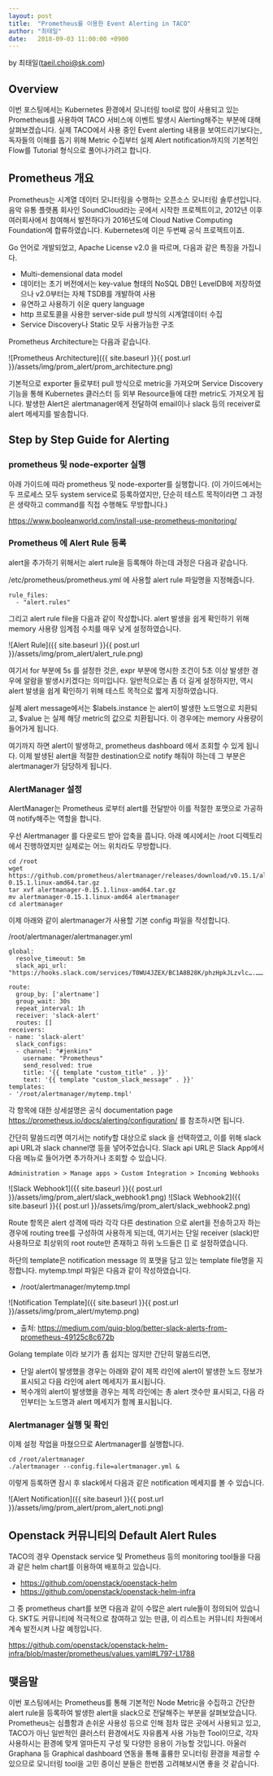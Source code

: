```yaml
---
layout: post
title:  "Prometheus를 이용한 Event Alerting in TACO"
author: "최태일"
date:   2018-09-03 11:00:00 +0900
---
```


<p>by 최태일(<a href="mailto:taeil.choi@sk.com">taeil.choi@sk.com</a>)</p>

## Overview
이번 포스팅에서는 Kubernetes 환경에서 모니터링 tool로 많이 사용되고 있는 Prometheus를 사용하여 TACO 서비스에 이벤트 발생시 Alerting해주는 부분에 대해 살펴보겠습니다. 실제 TACO에서 사용 중인 Event alerting 내용을 보여드리기보다는, 독자들의 이해를 돕기 위해 Metric 수집부터 실제 Alert notification까지의 기본적인 Flow를 Tutorial 형식으로 풀어나가려고 합니다.



## Prometheus 개요
Prometheus는 시계열 데이터 모니터링을 수행하는 오픈소스 모니터링 솔루션입니다.
음악 유통 플랫폼 회사인 SoundCloud라는 곳에서 시작한 프로젝트이고, 2012년 이후 여러회사에서 참여해서 발전하다가 2016년도에 Cloud Native Computing Foundation에 합류하였습니다.  Kubernetes에 이은 두번째 공식 프로젝트이죠.

Go 언어로 개발되었고, Apache License v2.0 을 따르며, 다음과 같은 특징을 가집니다.

- Multi-demensional data model
- 데이터는 초기 버전에서는 key-value 형태의 NoSQL DB인 LevelDB에 저장하였으나 v2.0부터는 자체 TSDB를 개발하여 사용
- 유연하고 사용하기 쉬운 query language
- http 프로토콜을 사용한 server-side pull 방식의 시계열데이터 수집
- Service Discovery나 Static 모두 사용가능한 구조

Prometheus Architecture는 다음과 같습니다.

![Prometheus Architecture]({{ site.baseurl }}{{ post.url }}/assets/img/prom_alert/prom_architecture.png)

기본적으로 exporter 들로부터 pull 방식으로 metric을 가져오며 Service Discovery 기능을 통해 Kubernetes 클러스터 등 외부 Resource들에 대한 metric도 가져오게 됩니다. 발생한 Alert은 alertmanager에게 전달하여 email이나 slack 등의 receiver로 alert 메세지를 발송합니다.



## Step by Step Guide for Alerting

### prometheus 및 node-exporter 실행

아래 가이드에 따라 prometheus 및 node-exporter를 실행합니다.
(이 가이드에서는 두 프로세스 모두 system service로 등록하였지만, 단순히 테스트 목적이라면 그 과정은 생략하고 command를 직접 수행해도 무방합니다.)

<https://www.booleanworld.com/install-use-prometheus-monitoring/>


### Prometheus 에 Alert Rule 등록

alert을 추가하기 위해서는 alert rule을 등록해야 하는데 과정은 다음과 같습니다.

/etc/prometheus/prometheus.yml 에 사용할 alert rule 파일명을 지정해줍니다.

```
rule_files:
  - "alert.rules"
```

그리고 alert rule file을 다음과 같이 작성합니다.  alert 발생을 쉽게 확인하기 위해 memory 사용량 임계점 수치를 매우 낮게 설정하였습니다.

![Alert Rule]({{ site.baseurl }}{{ post.url }}/assets/img/prom_alert/alert_rule.png)

여기서 for 부분에 5s 를 설정한 것은, expr 부분에 명시한 조건이 5초 이상 발생한 경우에 알람을 발생시키겠다는 의미입니다.
일반적으로는 좀 더 길게 설정하지만, 역시 alert 발생을 쉽게 확인하기 위해 테스트 목적으로 짧게 지정하였습니다.

실제 alert message에서는 $labels.instance 는 alert이 발생한 노드명으로 치환되고, $value 는 실제 해당 metric의 값으로 치환됩니다.  이 경우에는 memory 사용량이 들어가게 됩니다.

여기까지 하면 alert이 발생하고, prometheus dashboard 에서 조회할 수 있게 됩니다. 
이제 발생된 alert을 적절한 destination으로 notify 해줘야 하는데 그 부분은 alertmanager가 담당하게 됩니다.


### AlertManager 설정

AlertManager는 Prometheus 로부터 alert를 전달받아 이를 적절한 포맷으로 가공하여 notify해주는 역할을 합니다.

우선 Alertmanager 를 다운로드 받아 압축을 풉니다. 아래 예시에서는 /root 디렉토리에서 진행하였지만 실제로는 어느 위치라도 무방합니다.

```
cd /root
wget https://github.com/prometheus/alertmanager/releases/download/v0.15.1/alertmanager-0.15.1.linux-amd64.tar.gz
tar xvf alertmanager-0.15.1.linux-amd64.tar.gz
mv alertmanager-0.15.1.linux-amd64 alertmanager
cd alertmanager
```

이제 아래와 같이 alertmanager가 사용할 기본 config 파일을 작성합니다.

/root/alertmanager/alertmanager.yml
```
global:
  resolve_timeout: 5m
  slack_api_url: "https://hooks.slack.com/services/T0WU4JZEX/BC1A8B28K/phzHpkJLzvlc….……..”

route:
  group_by: ['alertname']
  group_wait: 30s
  repeat_interval: 1h
  receiver: 'slack-alert'
  routes: []
receivers:
- name: 'slack-alert'
  slack_configs:
  - channel: "#jenkins"
    username: "Prometheus"
    send_resolved: true
    title: '{{ template "custom_title" . }}'
    text: '{{ template "custom_slack_message" . }}'
templates:
- '/root/alertmanager/mytemp.tmpl'
```

각 항목에 대한 상세설명은 공식 documentation page https://prometheus.io/docs/alerting/configuration/ 를 참조하시면 됩니다.

간단히 말씀드리면 여기서는 notify할 대상으로 slack 을 선택하였고, 이를 위해 slack api URL과 slack channel명 등을 넣어주었습니다.
Slack api URL은 Slack App에서 다음 메뉴로 들어가면 추가하거나 조회할 수 있습니다.

```
Administration > Manage apps > Custom Integration > Incoming Webhooks
```

![Slack Webhook1]({{ site.baseurl }}{{ post.url }}/assets/img/prom_alert/slack_webhook1.png)
![Slack Webhook2]({{ site.baseurl }}{{ post.url }}/assets/img/prom_alert/slack_webhook2.png)


Route 항목은 alert 성격에 따라 각각 다른 destination 으로 alert을 전송하고자 하는 경우에 routing tree를 구성하여 사용하게 되는데, 여기서는 단일 receiver (slack)만 사용하므로 최상위의 root route만 존재하고 하위 노드들은 [] 로 설정하였습니다.

하단의 template은 notification message 의 포맷을 담고 있는 template file명을 지정합니다.
mytemp.tmpl 파일은 다음과 같이 작성하였습니다.

- /root/alertmanager/mytemp.tmpl

![Notification Template]({{ site.baseurl }}{{ post.url }}/assets/img/prom_alert/mytemp.png)

- 출처: https://medium.com/quiq-blog/better-slack-alerts-from-prometheus-49125c8c672b

Golang template 이라 보기가 좀 쉽지는 않지만 간단히 말씀드리면,
- 단일 alert이 발생했을 경우는 아래와 같이 제목 라인에 alert이 발생한 노드 정보가 표시되고 다음 라인에 alert 메세지가 표시됩니다.
- 복수개의 alert이 발생했을 경우는 제목 라인에는 총 alert 갯수만 표시되고, 다음 라인부터는 노드명과 alert 메세지가 함께 표시됩니다.


### Alertmanager 실행 및 확인

이제 설정 작업을 마쳤으므로 Alertmanager를 실행합니다.

```
cd /root/alertmanager
./alertmanager --config.file=alertmanager.yml &
```

이렇게 등록하면 잠시 후 slack에서 다음과 같은 notification 메세지를 볼 수 있습니다.

![Alert Notification]({{ site.baseurl }}{{ post.url }}/assets/img/prom_alert/prom_alert_noti.png)



## Openstack 커뮤니티의 Default Alert Rules

TACO의 경우 Openstack service 및 Prometheus 등의 monitoring tool들을 다음과 같은 helm chart를 이용하여 배포하고 있습니다. 

- https://github.com/openstack/openstack-helm
- https://github.com/openstack/openstack-helm-infra

그 중 prometheus chart를 보면 다음과 같이 수많은 alert rule들이 정의되어 있습니다. SKT도 커뮤니티에 적극적으로 참여하고 있는 만큼, 이 리스트는 커뮤니티 차원에서 계속 발전시켜 나갈 예정입니다.

<https://github.com/openstack/openstack-helm-infra/blob/master/prometheus/values.yaml#L797-L1788>



## 맺음말

이번 포스팅에서는 Prometheus를 통해 기본적인 Node Metric을 수집하고 간단한 alert rule을 등록하여 발생한 alert을 slack으로 전달해주는 부분을 살펴보았습니다. Prometheus는 심플함과 손쉬운 사용성 등으로 인해 점차 많은 곳에서 사용되고 있고, TACO가 아닌 일반적인 클러스터 환경에서도 자유롭게 사용 가능한 Tool이므로, 각자 사용하시는 환경에 맞게 얼마든지 구성 및 다양한 응용이 가능할 것입니다. 아울러 Graphana 등 Graphical dashboard 연동을 통해 훌륭한 모니터링 환경을 제공할 수 있으므로 모니터링 tool을 고민 중이신 분들은 한번쯤 고려해보시면 좋을 것 같습니다.
